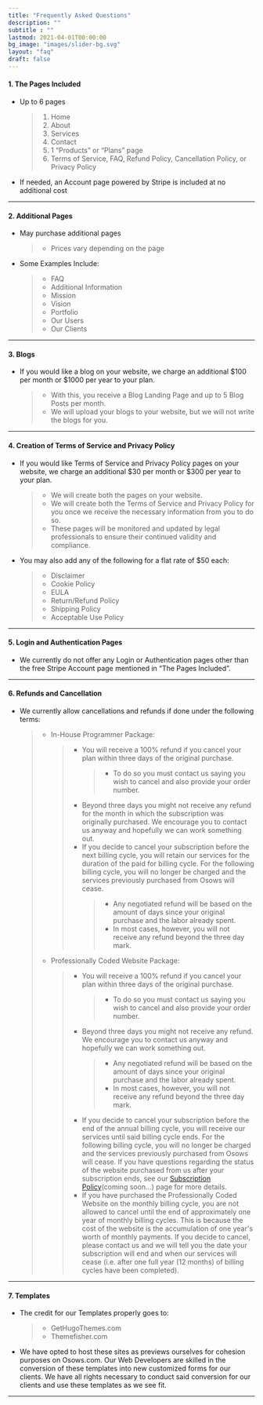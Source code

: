 ```yaml
---
title: "Frequently Asked Questions"
description: ""
subtitle : ""
lastmod: 2021-04-01T00:00:00
bg_image: "images/slider-bg.svg"
layout: "faq"
draft: false
---
```


#### 1. The Pages Included
* Up to 6 pages
  > 1. Home
  > 2. About
  > 3. Services
  > 4. Contact
  > 5. 1 “Products” or “Plans” page
  > 6. Terms of Service, FAQ, Refund Policy, Cancellation Policy, or Privacy Policy
* If needed, an Account page powered by Stripe is included at no additional cost

---

#### 2. Additional Pages
* May purchase additional pages
  > * Prices vary depending on the page
* Some Examples Include:
  > * FAQ
  > * Additional Information
  > * Mission
  > * Vision
  > * Portfolio
  > * Our Users
  > * Our Clients

---

#### 3. Blogs
* If you would like a blog on your website, we charge an additional $100 per month or $1000 per year to your plan.
  > * With this, you receive a Blog Landing Page and up to 5 Blog Posts per month.
  > * We will upload your blogs to your website, but we will not write the blogs for you.

---

#### 4. Creation of Terms of Service and Privacy Policy
* If you would like Terms of Service and Privacy Policy pages on your website, we charge an additional $30 per month or $300 per year to your plan.
  > * We will create both the pages on your website.
  > * We will create both the Terms of Service and Privacy Policy for you once we receive the necessary information from you to do so.
  > * These pages will be monitored and updated by legal professionals to ensure their continued validity and compliance.
* You may also add any of the following for a flat rate of $50 each:
  > * Disclaimer
  > * Cookie Policy
  > * EULA
  > * Return/Refund Policy
  > * Shipping Policy
  > * Acceptable Use Policy

---

#### 5. Login and Authentication Pages
* We currently do not offer any Login or Authentication pages other than the free Stripe Account page mentioned in “The Pages Included”.

---

#### 6. Refunds and Cancellation
* We currently allow cancellations and refunds if done under the following terms:
  > * In-House Programmer Package:
  >   > * You will receive a 100% refund if you cancel your plan within three days of the original purchase.
  >   >   > * To do so you must contact us saying you wish to cancel and also provide your order number.
  >   > * Beyond three days you might not receive any refund for the month in which the subscription was originally purchased. We encourage you to contact us anyway and hopefully we can work something out.
  >   > * If you decide to cancel your subscription before the next billing cycle, you will retain our services for the duration of the paid for billing cycle. For the following billing cycle, you will no longer be charged and the services previously purchased from Osows will cease.
  >   >   > * Any negotiated refund will be based on the amount of days since your original purchase and the labor already spent.
  >   >   > * In most cases, however, you will not receive any refund beyond the three day mark.
  > * Professionally Coded Website Package:
  >   > * You will receive a 100% refund if you cancel your plan within three days of the original purchase.
  >   >   > * To do so you must contact us saying you wish to cancel and also provide your order number.
  >   > * Beyond three days you might not receive any refund. We encourage you to contact us anyway and hopefully we can work something out.
  >   >   > * Any negotiated refund will be based on the amount of days since your original purchase and the labor already spent.
  >   >   > * In most cases, however, you will not receive any refund beyond the three day mark.
  >   > * If you decide to cancel your subscription before the end of the annual billing cycle, you will receive our services until said billing cycle ends. For the following billing cycle, you will no longer be charged and the services previously purchased from Osows will cease. If you have questions regarding the status of the website purchased from us after your subscription ends, see our [Subscription Policy](../)(coming soon...) page for more details.
  >   > * If you have purchased the Professionally Coded Website on the monthly billing cycle, you are not allowed to cancel until the end of approximately one year of monthly billing cycles. This is because the cost of the website is the accumulation of one year's worth of monthly payments. If you decide to cancel, please contact us and we will tell you the date your subscription will end and when our services will cease (i.e. after one full year (12 months) of billing cycles have been completed).

---

#### 7. Templates
* The credit for our Templates properly goes to:
  > * GetHugoThemes.com
  > * Themefisher.com
* We have opted to host these sites as previews ourselves for cohesion purposes on Osows.com. Our Web Developers are skilled in the conversion of these templates into new customized forms for our clients. We have all rights necessary to conduct said conversion for our clients and use these templates as we see fit.

---
